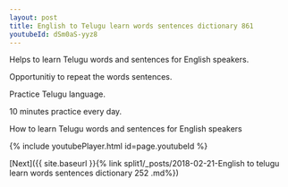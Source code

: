 ```yaml
---
layout: post
title: English to Telugu learn words sentences dictionary 861 
youtubeId: dSm0aS-yyz8
---
```

 
 
Helps to learn Telugu words and sentences for English speakers.

Opportunitiy to repeat the words sentences. 

Practice Telugu language. 
 
10 minutes practice every day. 
 
How to learn Telugu words and sentences for English speakers 
 
{% include youtubePlayer.html id=page.youtubeId %}
 
 
[Next]({{ site.baseurl }}{% link  split1/_posts/2018-02-21-English to telugu learn words sentences dictionary 252 .md%})
 
